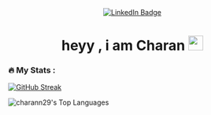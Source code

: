 <div id="header" align="center">
    <div id="badges">
    <a href="https://www.linkedin.com/in/charann06/">
      <img src="https://img.shields.io/badge/LinkedIn-blue?style=for-the-badge&logo=linkedin&logoColor=white" alt="LinkedIn Badge"/>
    </a>
  </div>

   <h1>
    heyy , i am Charan  
    <img src="https://media.giphy.com/media/hvRJCLFzcasrR4ia7z/giphy.gif" width="30px"/>
  </h1>


</div display="flex">

<div>
<!-- 
[![Top Langs](https://github-readme-stats.vercel.app/api/top-langs/?username=charann29&layout=compact&theme=vision-friendly-dark)](https://github.com/anuraghazra/github-readme-stats) -->

### :fire: My Stats :
[![GitHub Streak](http://github-readme-streak-stats.herokuapp.com?user=charann29&&theme=merko&border_radius=50&date_format=j%20M%5B%20Y%5D)](https://git.io/streak-stats)
  
![charann29's Top Languages](https://github-readme-stats.vercel.app/api/top-langs/?username=charann29&theme=default&show_icons=true&hide_border=true&layout=compact)
 </div>
